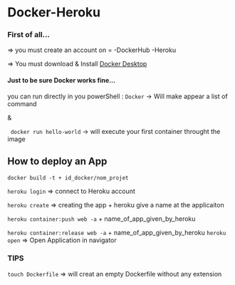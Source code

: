 # Docker-Heroku

### First of all...

=> you must create an account on = 
                                   -DockerHub
                                   -Heroku

=> You must download & Install 
[Docker Desktop](https://hub.docker.com/)

#### Just to be sure Docker works fine...

you can run directly in you powerShell : 
`Docker` -> Will make appear a list of command 

&

` docker run hello-world` -> will execute your first container throught the image 

## How to deploy an App 

`docker build -t + id_docker/nom_projet`

`heroku login` => connect to Heroku account

`heroku create` => creating the app + heroku give a name at  the applicaiton 

`heroku container:push web -a` + name_of_app_given_by_heroku

`heroku container:release web -a` + name_of_app_given_by_heroku
`heroku open` => Open Application in navigator 



### TIPS

`touch Dockerfile` => will creat an empty Dockerfile without any extension 
